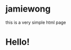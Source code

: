 # jamiewong

<p>
  this is a very simple html page
  </p>
<!DOCTYPE HTML>
<html>
<head>
    <meta charset="utf-8" />
    <title>App</title>
    <meta name="viewport" content="width=device-width, initial-scale=1" />
    <script charset="utf-8" src="js/app.js"></script>
    <link rel="stylesheet" href="css/app.css" />
</head>
<body>
    <h1>Hello!</h1>
</body>
</html>
